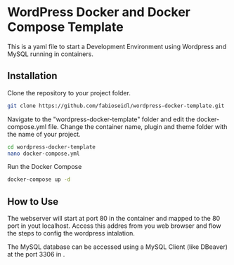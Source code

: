 # WordPress Docker and Docker Compose Template

This is a yaml file to start a Development Environment using Wordpress and MySQL running in containers.

## Installation

Clone the repository to your project folder.

```bash
git clone https://github.com/fabioseidl/wordpress-docker-template.git
```

Navigate to the "wordpress-docker-template" folder and edit the docker-compose.yml file. Change the container name, plugin and theme folder with the name of your project. 

```bash
cd wordpress-docker-template
nano docker-compose.yml
```


Run the Docker Compose

```bash
docker-compose up -d
```

## How to Use

The webserver will start at port 80 in the container and mapped to the 80 port in yout localhost. Access this addres from you web browser and flow the steps to config the wordpress intalation.

The MySQL database can be accessed using a MySQL Client (like DBeaver) at the port 3306 in .
